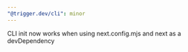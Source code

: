 ```yaml
---
"@trigger.dev/cli": minor
---
```


CLI init now works when using next.config.mjs and next as a devDependency
